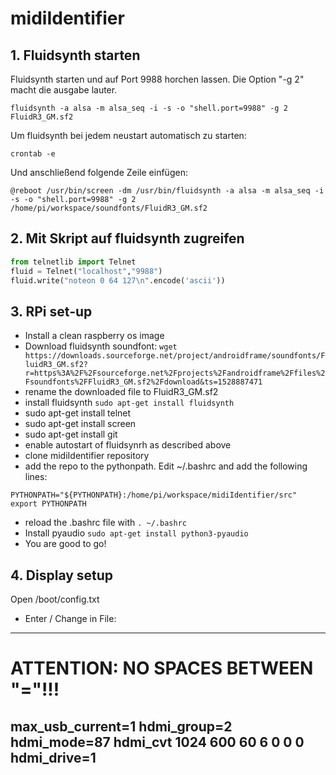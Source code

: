 # midiIdentifier

## 1. Fluidsynth starten
Fluidsynth starten und auf Port 9988 horchen lassen.
Die Option "-g 2" macht die ausgabe lauter.
```
fluidsynth -a alsa -m alsa_seq -i -s -o "shell.port=9988" -g 2 FluidR3_GM.sf2
```
Um fluidsynth bei jedem neustart automatisch zu starten:
```
crontab -e
```
Und anschließend folgende Zeile einfügen:
```
@reboot /usr/bin/screen -dm /usr/bin/fluidsynth -a alsa -m alsa_seq -i -s -o "shell.port=9988" -g 2 /home/pi/workspace/soundfonts/FluidR3_GM.sf2
```

## 2. Mit Skript auf fluidsynth zugreifen
```python
from telnetlib import Telnet
fluid = Telnet("localhost","9988")
fluid.write("noteon 0 64 127\n".encode('ascii'))
```

## 3. RPi set-up
- Install a clean raspberry os image
- Download fluidsynth soundfont: ```wget https://downloads.sourceforge.net/project/androidframe/soundfonts/FluidR3_GM.sf2?r=https%3A%2F%2Fsourceforge.net%2Fprojects%2Fandroidframe%2Ffiles%2Fsoundfonts%2FFluidR3_GM.sf2%2Fdownload&ts=1528887471```
- rename the downloaded file to FluidR3_GM.sf2
- install fluidsynth ```sudo apt-get install fluidsynth```
- sudo apt-get install telnet
- sudo apt-get install screen
- sudo apt-get install git
- enable autostart of fluidsynrh as described above
- clone midiIdentifier repository
- add the repo to the pythonpath. Edit ~/.bashrc and add the following lines:
```
PYTHONPATH="${PYTHONPATH}:/home/pi/workspace/midiIdentifier/src"
export PYTHONPATH
```
- reload the .bashrc file with ```. ~/.bashrc```
- Install pyaudio ```sudo apt-get install python3-pyaudio ```
- You are good to go!

## 4. Display setup
Open /boot/config.txt
- Enter / Change in File:

---------
# ATTENTION: NO SPACES BETWEEN "="!!!
max_usb_current=1
hdmi_group=2
hdmi_mode=87
hdmi_cvt 1024 600 60 6 0 0 0
hdmi_drive=1
---------


